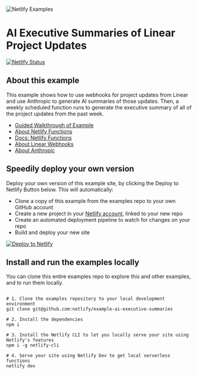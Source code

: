 ![Netlify Examples](https://github.com/netlify/examples/assets/5865/4145aa2f-b915-404f-af02-deacee24f7bf)

# AI Executive Summaries of Linear Project Updates

[![Netlify Status](https://api.netlify.com/api/v1/badges/c259de40-5b8a-4fbe-8d0c-710fc4db58a1/deploy-status)](https://app.netlify.com/sites/example-ai-executive-summaries/deploys)



## About this example

This example shows how to use webhooks for project updates from Linear and use Anthropic to generate AI summaries of those updates. Then, a weekly scheduled function runs to generate the executive summary of all of the project updates from the past week.

- [Guided Walkthrough of Example](https://developers.netlify.com/guides/executive-summaries-across-linear-projects-using-anthropics-claude?utm_campaign=dx-examples&utm_source=example-site&utm_medium=web&utm_content=example-ai-executive-summaries)
- [About Netlify Functions](https://www.netlify.com/products/functions/?utm_campaign=dx-examples&utm_source=example-site&utm_medium=web&utm_content=example-ai-executive-summaries)
- [Docs: Netlify Functions](https://docs.netlify.com/functions/overview/?utm_campaign=dx-examples&utm_source=example-site&utm_medium=web&utm_content=example-ai-executive-summaries)
- [About Linear Webhooks](https://developers.linear.app/docs/graphql/webhooks)
- [About Anthropic](https://www.anthropic.com/)



## Speedily deploy your own version

Deploy your own version of this example site, by clicking the Deploy to Netlify Button below. This will automatically:

- Clone a copy of this example from the examples repo to your own GitHub account
- Create a new project in your [Netlify account](https://app.netlify.com/?utm_medium=social&utm_source=github&utm_campaign=devex-ph&utm_content=devex-examples), linked to your new repo
- Create an automated deployment pipeline to watch for changes on your repo
- Build and deploy your new site

[![Deploy to Netlify](https://www.netlify.com/img/deploy/button.svg)](https://app.netlify.com/start/deploy?repository=https://github.com/netlify/example-ai-executive-summaries?utm_campaign=dx-examples)


## Install and run the examples locally

You can clone this entire examples repo to explore this and other examples, and to run them locally.

```shell

# 1. Clone the examples repository to your local development environment
git clone git@github.com:netlify/example-ai-executive-summaries

# 2. Install the dependencies
npm i

# 3. Install the Netlify CLI to let you locally serve your site using Netlify's features
npm i -g netlify-cli

# 4. Serve your site using Netlify Dev to get local serverless functions
netlify dev

```


